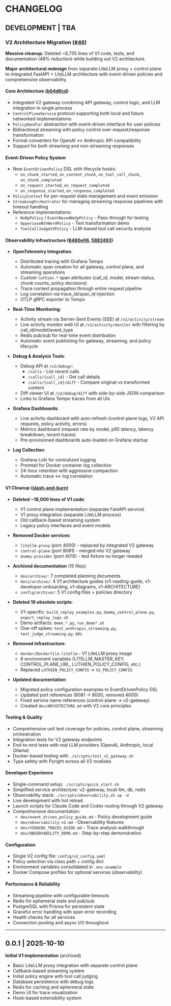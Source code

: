 # CHANGELOG

## DEVELOPMENT | TBA

### V2 Architecture Migration ([#46](https://github.com/LuthienResearch/luthien-proxy/pull/46))

**Massive cleanup**: Deleted ~9,735 lines of V1 code, tests, and documentation (48% reduction) while building out V2 architecture.

**Major architectural redesign** from separate LiteLLM proxy + control plane to integrated FastAPI + LiteLLM architecture with event-driven policies and comprehensive observability.

#### Core Architecture ([b04d6cd](../../commit/b04d6cd))

- Integrated V2 gateway combining API gateway, control logic, and LLM integration in single process
- `ControlPlaneService` protocol supporting both local and future networked implementations
- `PolicyHandler` abstraction with event-driven interface for user policies
- Bidirectional streaming with policy control over request/response transformation
- Format converters for OpenAI ↔ Anthropic API compatibility
- Support for both streaming and non-streaming responses

#### Event-Driven Policy System

- New `EventDrivenPolicy` DSL with lifecycle hooks:
  - `on_chunk_started`, `on_content_chunk`, `on_tool_call_chunk`, `on_chunk_completed`
  - `on_request_started`, `on_request_completed`
  - `on_response_started`, `on_response_completed`
- `PolicyContext` for per-request state management and event emission
- `StreamingOrchestrator` for managing streaming response pipelines with timeout handling
- Reference implementations:
  - `NoOpPolicy` / `EventBasedNoOpPolicy` - Pass-through for testing
  - `UppercaseNthWordPolicy` - Text transformation demo
  - `ToolCallJudgeV3Policy` - LLM-based tool call security analysis

#### Observability Infrastructure ([8480e06](../../commit/8480e06), [5882493](../../commit/5882493))

- **OpenTelemetry Integration**:
  - Distributed tracing with Grafana Tempo
  - Automatic span creation for all gateway, control plane, and streaming operations
  - Custom `luthien.*` span attributes (call_id, model, stream status, chunk counts, policy decisions)
  - Trace context propagation through entire request pipeline
  - Log correlation via trace_id/span_id injection
  - OTLP gRPC exporter to Tempo

- **Real-Time Monitoring**:
  - Activity stream via Server-Sent Events (SSE) at `/v2/activity/stream`
  - Live activity monitor web UI at `/v2/activity/monitor` with filtering by call_id/model/event_type
  - Redis pub/sub for real-time event distribution
  - Automatic event publishing for gateway, streaming, and policy lifecycle

- **Debug & Analysis Tools**:
  - Debug API at `/v2/debug/`:
    - `/calls` - List recent calls
    - `/calls/{call_id}` - Get call details
    - `/calls/{call_id}/diff` - Compare original vs transformed content
  - Diff viewer UI at `/v2/debug/diff` with side-by-side JSON comparison
  - Links to Grafana Tempo traces from all UIs

- **Grafana Dashboards**:
  - Live activity dashboard with auto-refresh (control plane logs, V2 API requests, policy activity, errors)
  - Metrics dashboard (request rate by model, p95 latency, latency breakdown, recent traces)
  - Pre-provisioned dashboards auto-loaded on Grafana startup

- **Log Collection**:
  - Grafana Loki for centralized logging
  - Promtail for Docker container log collection
  - 24-hour retention with aggressive compaction
  - Automatic trace ↔ log correlation

#### V1 Cleanup ([slash-and-burn](../../tree/slash-and-burn))

- **Deleted ~18,000 lines of V1 code**:
  - V1 control plane implementation (separate FastAPI service)
  - V1 proxy integration (separate LiteLLM process)
  - Old callback-based streaming system
  - Legacy policy interfaces and event models

- **Removed Docker services**:
  - `litellm-proxy` (port 4000) - replaced by integrated V2 gateway
  - `control-plane` (port 8081) - merged into V2 gateway
  - `dummy-provider` (port 4015) - test fixture no longer needed

- **Archived documentation** (15 files):
  - `dev/archive/`: 7 completed planning documents
  - `docs/archive/`: 4 V1 architecture guides (v1-reading-guide, v1-developer-onboarding, v1-diagrams, v1-ARCHITECTURE)
  - `config/archive/`: 5 V1 config files + policies directory

- **Deleted 16 obsolete scripts**:
  - V1-specific: `build_replay_examples.py`, `dummy_control_plane.py`, `export_replay_logs.sh`
  - Demo artifacts: `demo_*.py`, `run_demo*.sh`
  - One-off spikes: `test_anthropic_streaming.py`, `test_judge_streaming.py`, etc.

- **Removed infrastructure**:
  - `docker/Dockerfile.litellm` - V1 LiteLLM proxy image
  - 8 environment variables (LITELLM_MASTER_KEY, CONTROL_PLANE_URL, LUTHIEN_POLICY_CONFIG, etc.)
  - Replaced `LUTHIEN_POLICY_CONFIG` → `V2_POLICY_CONFIG`

- **Updated documentation**:
  - Migrated policy configuration examples to EventDrivenPolicy DSL
  - Updated port references (8081 → 8000, removed 4000)
  - Fixed service name references (control-plane → v2-gateway)
  - Created `dev/ARCHITECTURE.md` with V2 core principles

#### Testing & Quality

- Comprehensive unit test coverage for policies, control plane, streaming orchestration
- Integration tests for V2 gateway endpoints
- End-to-end tests with real LLM providers (OpenAI, Anthropic, local Ollama)
- Docker-based testing with `./scripts/test_v2_gateway.sh`
- Type safety with Pyright across all V2 modules

#### Developer Experience

- Single-command setup: `./scripts/quick_start.sh`
- Simplified service architecture: v2-gateway, local-llm, db, redis
- Observability stack: `./scripts/observability.sh up -d`
- Live development with hot reload
- Launch scripts for Claude Code and Codex routing through V2 gateway
- Comprehensive documentation:
  - `dev/event_driven_policy_guide.md` - Policy development guide
  - `dev/observability-v2.md` - Observability features
  - `dev/VIEWING_TRACES_GUIDE.md` - Trace analysis walkthrough
  - `dev/OBSERVABILITY_DEMO.md` - Step-by-step demonstration

#### Configuration

- Single V2 config file: `config/v2_config.yaml`
- Policy selection via class path + config dict
- Environment variables consolidated in `.env.example`
- Docker Compose profiles for optional services (observability)

#### Performance & Reliability

- Streaming pipeline with configurable timeouts
- Redis for ephemeral state and pub/sub
- PostgreSQL with Prisma for persistent state
- Graceful error handling with span error recording
- Health checks for all services
- Connection pooling and async I/O throughout

---

## 0.0.1 | 2025-10-10

**Initial V1 implementation** (archived)

- Basic LiteLLM proxy integration with separate control plane
- Callback-based streaming system
- Initial policy engine with tool call judging
- Database persistence with debug logs
- Redis for caching and ephemeral state
- Demo UI for trace visualization
- Hook-based extensibility system
